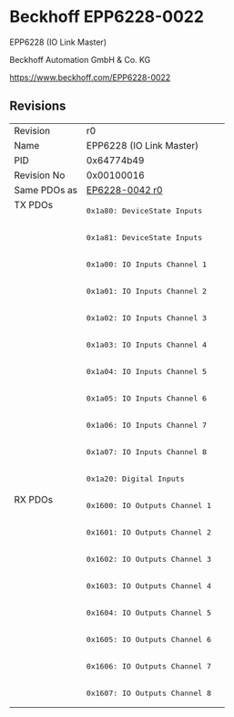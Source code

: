 # Beckhoff EPP6228-0022

EPP6228 (IO Link Master)

Beckhoff Automation GmbH & Co. KG

https://www.beckhoff.com/EPP6228-0022

## Revisions
<table>
<tr >
<td>Revision</td>
<td><div class="foo">r0</div></td>
</tr>
<tr >
<td>Name</td>
<td><div class="foo">EPP6228 (IO Link Master)</div></td>
</tr>
<tr >
<td>PID</td>
<td><div class="foo">0x64774b49</div></td>
</tr>
<tr >
<td>Revision No</td>
<td>0x00100016</td>
</tr>
<tr >
<td>Same PDOs as</td>
<td><a href="EP6228-0042">EP6228-0042 r0</a></td>
</tr>
<tr class="txpdo pdosection">
<td rowspan=11 valign=top>TX PDOs</td>
<td><pre>0x1a80: DeviceState Inputs</pre></td>
<td></td>
</tr>
<tr class="txpdo pdosection">
<td><pre>0x1a81: DeviceState Inputs</pre></td>
</tr>
<tr class="txpdo pdosection">
<td><pre>0x1a00: IO Inputs Channel 1</pre></td>
</tr>
<tr class="txpdo pdosection">
<td><pre>0x1a01: IO Inputs Channel 2</pre></td>
</tr>
<tr class="txpdo pdosection">
<td><pre>0x1a02: IO Inputs Channel 3</pre></td>
</tr>
<tr class="txpdo pdosection">
<td><pre>0x1a03: IO Inputs Channel 4</pre></td>
</tr>
<tr class="txpdo pdosection">
<td><pre>0x1a04: IO Inputs Channel 5</pre></td>
</tr>
<tr class="txpdo pdosection">
<td><pre>0x1a05: IO Inputs Channel 6</pre></td>
</tr>
<tr class="txpdo pdosection">
<td><pre>0x1a06: IO Inputs Channel 7</pre></td>
</tr>
<tr class="txpdo pdosection">
<td><pre>0x1a07: IO Inputs Channel 8</pre></td>
</tr>
<tr class="txpdo pdosection">
<td><pre>0x1a20: Digital Inputs</pre></td>
</tr>
<tr class="rxpdo pdosection">
<td rowspan=8 valign=top>RX PDOs</td>
<td><pre>0x1600: IO Outputs Channel 1</pre></td>
<td></td>
</tr>
<tr class="rxpdo pdosection">
<td><pre>0x1601: IO Outputs Channel 2</pre></td>
</tr>
<tr class="rxpdo pdosection">
<td><pre>0x1602: IO Outputs Channel 3</pre></td>
</tr>
<tr class="rxpdo pdosection">
<td><pre>0x1603: IO Outputs Channel 4</pre></td>
</tr>
<tr class="rxpdo pdosection">
<td><pre>0x1604: IO Outputs Channel 5</pre></td>
</tr>
<tr class="rxpdo pdosection">
<td><pre>0x1605: IO Outputs Channel 6</pre></td>
</tr>
<tr class="rxpdo pdosection">
<td><pre>0x1606: IO Outputs Channel 7</pre></td>
</tr>
<tr class="rxpdo pdosection">
<td><pre>0x1607: IO Outputs Channel 8</pre></td>
</tr>
</table>
